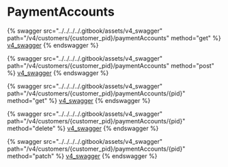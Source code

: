 # PaymentAccounts

{% swagger src="../../../../.gitbook/assets/v4_swagger" path="/v4/customers/{customer_pid}/paymentAccounts" method="get" %}
[v4_swagger](../../../../.gitbook/assets/v4_swagger)
{% endswagger %}

{% swagger src="../../../../.gitbook/assets/v4_swagger" path="/v4/customers/{customer_pid}/paymentAccounts" method="post" %}
[v4_swagger](../../../../.gitbook/assets/v4_swagger)
{% endswagger %}

{% swagger src="../../../../.gitbook/assets/v4_swagger" path="/v4/customers/{customer_pid}/paymentAccounts/{pid}" method="get" %}
[v4_swagger](../../../../.gitbook/assets/v4_swagger)
{% endswagger %}

{% swagger src="../../../../.gitbook/assets/v4_swagger" path="/v4/customers/{customer_pid}/paymentAccounts/{pid}" method="delete" %}
[v4_swagger](../../../../.gitbook/assets/v4_swagger)
{% endswagger %}

{% swagger src="../../../../.gitbook/assets/v4_swagger" path="/v4/customers/{customer_pid}/paymentAccounts/{pid}" method="patch" %}
[v4_swagger](../../../../.gitbook/assets/v4_swagger)
{% endswagger %}
